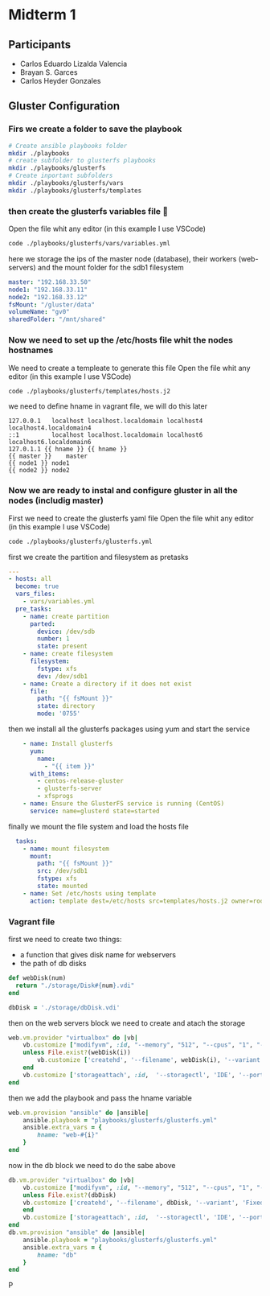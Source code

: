 # Midterm 1

## Participants
- Carlos Eduardo Lizalda Valencia
- Brayan S. Garces
- Carlos Heyder Gonzales

## Gluster Configuration

### Firs we create a folder to save the playbook
```bash
# Create ansible playbooks folder
mkdir ./playbooks
# create subfolder to glusterfs playbooks
mkdir ./playbooks/glusterfs
# Create inportant subfolders
mkdir ./playbooks/glusterfs/vars
mkdir ./playbooks/glusterfs/templates
```
### then create the glusterfs variables file 🧾 
Open the file whit any editor (in this example  I use VSCode)
``` bash
code ./playbooks/glusterfs/vars/variables.yml
```
here we storage the ips of the master node (database), their workers  (web-servers) and the mount folder for the sdb1 filesystem
```yaml
master: "192.168.33.50"
node1: "192.168.33.11"
node2: "192.168.33.12"
fsMount: "/gluster/data"
volumeName: "gv0"
sharedFolder: "/mnt/shared"
```
### Now we need to set up the /etc/hosts file whit the nodes hostnames
We need to create a templeate to generate this file
Open the file whit any editor (in this example  I use VSCode)
``` bash
code ./playbooks/glusterfs/templates/hosts.j2
```
we need to define hname in vagrant file, we will do this later
```jinja
127.0.0.1   localhost localhost.localdomain localhost4 localhost4.localdomain4
::1         localhost localhost.localdomain localhost6 localhost6.localdomain6
127.0.1.1 {{ hname }} {{ hname }}
{{ master }}	master
{{ node1 }}	node1
{{ node2 }}	node2
``` 
### Now we are ready to instal and configure gluster in all the nodes (includig master)

First we need to create the glusterfs yaml file
Open the file whit any editor (in this example  I use VSCode)
``` bash
code ./playbooks/glusterfs/glusterfs.yml
```
first we create the partition and filesystem as pretasks
```yaml
---
- hosts: all
  become: true
  vars_files:
    - vars/variables.yml
  pre_tasks:
    - name: create partition
      parted:
        device: /dev/sdb
        number: 1
        state: present
    - name: create filesystem
      filesystem:
        fstype: xfs
        dev: /dev/sdb1
    - name: Create a directory if it does not exist
      file:
        path: "{{ fsMount }}"
        state: directory
        mode: '0755'
```

then we install all the glusterfs packages using yum and start the service

```yaml
    - name: Install glusterfs
      yum:
        name:
          - "{{ item }}"
      with_items:
        - centos-release-gluster
        - glusterfs-server
        - xfsprogs
    - name: Ensure the GlusterFS service is running (CentOS)
      service: name=glusterd state=started
```

finally we mount the file system and load the hosts file

```yaml
  tasks:
    - name: mount filesystem
      mount:
        path: "{{ fsMount }}"
        src: /dev/sdb1
        fstype: xfs
        state: mounted
    - name: Set /etc/hosts using template
      action: template dest=/etc/hosts src=templates/hosts.j2 owner=root group=root
```

### Vagrant file

first we need to create two things:
- a function that gives disk name for webservers
- the path of db disks

```ruby
def webDisk(num)
  return "./storage/Disk#{num}.vdi"
end

dbDisk = './storage/dbDisk.vdi'
```

then on the web servers block we need to create and atach the storage

```ruby
web.vm.provider "virtualbox" do |vb|
    vb.customize ["modifyvm", :id, "--memory", "512", "--cpus", "1", "--name", "web-#{i}"]
    unless File.exist?(webDisk(i))
        vb.customize ['createhd', '--filename', webDisk(i), '--variant', 'Fixed', '--size', 2 * 1024]
    end
    vb.customize ['storageattach', :id,  '--storagectl', 'IDE', '--port', 1, '--device', 0, '--type', 'hdd', '--medium', webDisk(i)]
end
```

then we add the playbook and pass the hname variable

```ruby
web.vm.provision "ansible" do |ansible|
    ansible.playbook = "playbooks/glusterfs/glusterfs.yml"
    ansible.extra_vars = {
        hname: "web-#{i}"
    }
end
```

now in the db block we need to do the sabe above
```ruby
db.vm.provider "virtualbox" do |vb|
    vb.customize ["modifyvm", :id, "--memory", "512", "--cpus", "1", "--name", "db"]
    unless File.exist?(dbDisk)
    vb.customize ['createhd', '--filename', dbDisk, '--variant', 'Fixed', '--size', 2 * 1024]
    end
    vb.customize ['storageattach', :id,  '--storagectl', 'IDE', '--port', 1, '--device', 0, '--type', 'hdd', '--medium', dbDisk]
end 
db.vm.provision "ansible" do |ansible|
    ansible.playbook = "playbooks/glusterfs/glusterfs.yml"
    ansible.extra_vars = {
        hname: "db"
    }
end  
```
P


